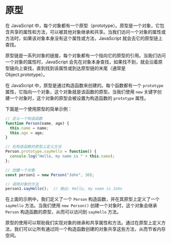 # 原型

在 JavaScript 中，每个对象都有一个原型（prototype）。原型是一个对象，它包含共享的属性和方法，可以被其他对象继承和共享。当我们访问一个对象的属性或方法时，如果该对象本身没有这个属性或方法，JavaScript 就会去它的原型链上查找。

原型链是一系列对象的链接，每个对象都有一个指向它的原型的引用。当我们访问一个对象的属性时，JavaScript 会先在对象本身查找，如果找不到，就会沿着原型链向上查找，直到找到该属性或到达原型链的末尾（通常是 Object.prototype）。

在 JavaScript 中，原型是通过构造函数来创建的。每个函数都有一个 `prototype` 属性，它指向一个对象，这个对象就是该函数的原型。当我们使用 `new` 关键字创建一个对象时，这个对象的原型会被设置为构造函数的 `prototype` 属性。

下面是一个使用原型的简单示例：

```javascript
// 定义一个构造函数
function Person(name, age) {
  this.name = name;
  this.age = age;
}

// 在构造函数的原型上定义方法
Person.prototype.sayHello = function() {
  console.log("Hello, my name is " + this.name);
};

// 创建一个对象
const person1 = new Person("John", 30);

// 调用对象的方法
person1.sayHello();  // 输出: Hello, my name is John
```

在上面的示例中，我们定义了一个 `Person` 构造函数，并在其原型上定义了一个 `sayHello` 方法。当我们使用 `new Person()` 创建一个对象时，这个对象会继承 `Person` 构造函数的原型，从而可以访问到 `sayHello` 方法。

原型的使用可以帮助我们实现对象的继承和共享属性和方法。通过在原型上定义方法，我们可以让所有通过同一个构造函数创建的对象共享这些方法，从而节省内存空间。
